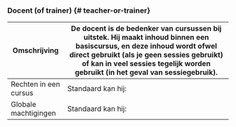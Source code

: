 ### Docent (of trainer) {# teacher-or-trainer}

Omschrijving | De docent is de bedenker van cursussen bij uitstek. Hij maakt inhoud binnen een basiscursus, en deze inhoud wordt ofwel direct gebruikt (als je geen sessies gebruikt) of kan in veel sessies tegelijk worden gebruikt (in het geval van sessiegebruik).
--- | ---
Rechten in een cursus | Standaard kan hij:
Globale machtigingen | Standaard kan hij:
